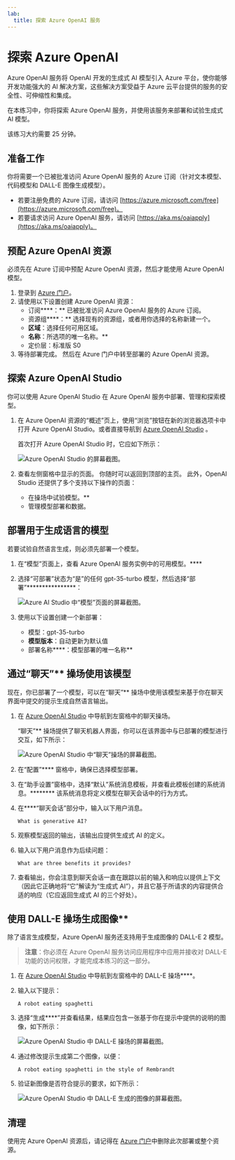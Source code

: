 ```yaml
---
lab:
  title: 探索 Azure OpenAI 服务
---
```


# 探索 Azure OpenAI

Azure OpenAI 服务将 OpenAI 开发的生成式 AI 模型引入 Azure 平台，使你能够开发功能强大的 AI 解决方案，这些解决方案受益于 Azure 云平台提供的服务的安全性、可伸缩性和集成。

在本练习中，你将探索 Azure OpenAI 服务，并使用该服务来部署和试验生成式 AI 模型。

该练习大约需要 25 分钟。

## 准备工作

你将需要一个已被批准访问 Azure OpenAI 服务的 Azure 订阅（针对文本模型、代码模型和 DALL-E 图像生成模型）。

- 若要注册免费的 Azure 订阅，请访问 [https://azure.microsoft.com/free](https://azure.microsoft.com/free)。
- 若要请求访问 Azure OpenAI 服务，请访问 [https://aka.ms/oaiapply](https://aka.ms/oaiapply)。

## 预配 Azure OpenAI 资源

必须先在 Azure 订阅中预配 Azure OpenAI 资源，然后才能使用 Azure OpenAI 模型。

1. 登录到 [Azure 门户](https://portal.azure.com)。
2. 请使用以下设置创建 Azure OpenAI 资源：
    - 订阅****：** 已被批准访问 Azure OpenAI 服务的 Azure 订阅。
    - 资源组****：** 选择现有的资源组，或者用你选择的名称新建一个。
    - **区域**：选择任何可用区域。
    - **名称**：所选项的唯一名称。**
    - 定价层：标准版 S0
3. 等待部署完成。 然后在 Azure 门户中转至部署的 Azure OpenAI 资源。

## 探索 Azure OpenAI Studio

你可以使用 Azure OpenAI Studio 在 Azure OpenAI 服务中部署、管理和探索模型。

1. 在 Azure OpenAI 资源的“概述”页上，使用“浏览”按钮在新的浏览器选项卡中打开 Azure OpenAI Studio。或者直接导航到 [Azure OpenAI Studio](https://oai.azure.com/) 。

    首次打开 Azure OpenAI Studio 时，它应如下所示：

    ![Azure OpenAI Studio 的屏幕截图。](./media/generative-ai/ai-studio.png)

1. 查看左侧窗格中显示的页面。 你随时可以返回到顶部的主页。 此外，OpenAI Studio 还提供了多个支持以下操作的页面：
    - 在操场中试验模型。**
    - 管理模型部署和数据。

## 部署用于生成语言的模型

若要试验自然语言生成，则必须先部署一个模型。

1. 在“模型”页面上，查看 Azure OpenAI 服务实例中的可用模型。****
1. 选择“可部署”状态为“是”的任何 gpt-35-turbo 模型，然后选择“部署”****************：

    ![Azure AI Studio 中“模型”页面的屏幕截图。](./media/generative-ai/deploy-model.png)

1. 使用以下设置创建一个新部署：
    - 模型：gpt-35-turbo
    - **模型版本**：自动更新为默认值
    - 部署名称****：模型部署的唯一名称**

## 通过“聊天”** 操场使用该模型

现在，你已部署了一个模型，可以在“聊天”** 操场中使用该模型来基于你在聊天界面中提交的提示生成自然语言输出。

1. 在 [Azure OpenAI Studio](https://oai.azure.com/) 中导航到左窗格中的聊天操场。

    “聊天”** 操场提供了聊天机器人界面，你可以在该界面中与已部署的模型进行交互，如下所示：

    ![Azure OpenAI Studio 中“聊天”操场的屏幕截图。](./media/generative-ai/chat-playground.png)

1. 在“配置”**** 窗格中，确保已选择模型部署。
1. 在“助手设置”窗格中，选择“默认”系统消息模板，并查看此模板创建的系统消息。******** 该系统消息将定义模型在聊天会话中的行为方式。
1. 在****“聊天会话”部分中，输入以下用户消息。

    ```
   What is generative AI?
    ```

1. 观察模型返回的输出，该输出应提供生成式 AI 的定义。
1. 输入以下用户消息作为后续问题：

    ```
   What are three benefits it provides?
    ```

1. 查看输出，你会注意到聊天会话一直在跟踪以前的输入和响应以提供上下文（因此它正确地将“它”解读为“生成式 AI”），并且它基于所请求的内容提供合适的响应（它应返回生成式 AI 的三个好处）。

## 使用 DALL-E 操场生成图像**

除了语言生成模型，Azure OpenAI 服务还支持用于生成图像的 DALL-E 2 模型。

> **注意**：你必须在 Azure OpenAI 服务访问应用程序中应用并接收对 DALL-E 功能的访问权限，才能完成本练习的这一部分。

1. 在 [Azure OpenAI Studio](https://oai.azure.com/) 中导航到左窗格中的 DALL-E 操场****。
1. 输入以下提示：

    ```
    A robot eating spaghetti
    ```

1. 选择“生成****”并查看结果，结果应包含一张基于你在提示中提供的说明的图像，如下所示：

    ![Azure OpenAI Studio 中 DALL-E 操场的屏幕截图。](./media/generative-ai/dall-e-playground.png)

1. 通过修改提示生成第二个图像，以便：

    ```
    A robot eating spaghetti in the style of Rembrandt
    ```
1. 验证新图像是否符合提示的要求，如下所示：

    ![Azure OpenAI Studio 中 DALL-E 生成的图像的屏幕截图。](./media/generative-ai/dall-e-results.png)

## 清理

使用完 Azure OpenAI 资源后，请记得在 [Azure 门户](https://portal.azure.com/?azure-portal=true)中删除此次部署或整个资源。
